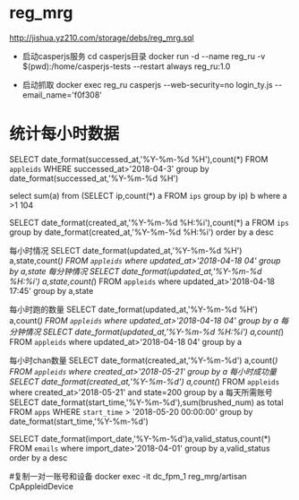 # reg_mrg

http://jishua.yz210.com/storage/debs/reg_mrg.sql


* 启动casperjs服务
cd casperjs目录
docker run -d --name reg_ru -v $(pwd):/home/casperjs-tests --restart always reg_ru:1.0

* 启动抓取
docker exec reg_ru casperjs --web-security=no login_ty.js --email_name='f0f308'

# 统计每小时数据
SELECT date_format(successed_at,'%Y-%m-%d %H'),count(*) FROM `appleids` WHERE successed_at>'2018-04-3' group by date_format(successed_at,'%Y-%m-%d %H')

select sum(a) from (SELECT ip,count(*) a FROM `ips` group by ip) b where a >1  104

SELECT date_format(created_at,'%Y-%m-%d %H:%i'),count(*) a FROM `ips` group by date_format(created_at,'%Y-%m-%d %H:%i') order by a desc

每小时情况
SELECT date_format(updated_at,'%Y-%m-%d %H') a,state,count(*) FROM `appleids` where updated_at>'2018-04-18 04' group by a,state
每分钟情况
SELECT date_format(updated_at,'%Y-%m-%d %H:%i') a,state,count(*) FROM `appleids` where updated_at>'2018-04-18 17:45' group by a,state

每小时跑的数量
SELECT date_format(updated_at,'%Y-%m-%d %H') a,count(*) FROM `appleids` where updated_at>'2018-04-18 04' group by a
每分钟情况
SELECT date_format(updated_at,'%Y-%m-%d %H:%i') a,count(*) FROM `appleids` where updated_at>'2018-04-18 04' group by a

每小时chan数量
SELECT date_format(created_at,'%Y-%m-%d') a,count(*) FROM `appleids` where created_at>'2018-05-21' group by a
每小时成功量
SELECT date_format(created_at,'%Y-%m-%d') a,count(*) FROM `appleids` where created_at>'2018-05-21' and state=200 group by a
每天所需账号
SELECT date_format(start_time,'%Y-%m-%d'),sum(brushed_num) as total FROM `apps` WHERE `start_time` > '2018-05-20 00:00:00' group by date_format(start_time,'%Y-%m-%d')


<!-- 每天账号被封状态 -->
SELECT date_format(import_date,'%Y-%m-%d')a,valid_status,count(*) FROM `emails` where import_date>'2018-04-01' group by a,valid_status order by a desc

#复制一对一账号和设备
docker exec -it dc_fpm_1 reg_mrg/artisan CpAppleidDevice